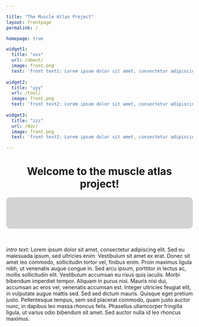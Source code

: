 ```yaml
---

title: "The Muscle Atlas Project"
layout: frontpage
permalink: /

homepage: true

widget1:
  title: "xxx"
  url: /about/
  image: front.png
  text: 'front text1: Lorem ipsum dolor sit amet, consectetur adipiscing elit. Sed eu malesuada ipsum, sed ultricies enim. Vestibulum sit amet ex erat. Donec sit amet leo commodo, sollicitudin tortor vel, finibus enim.'
  
widget2:
  title: "yyy"
  url: /tool/
  image: front.png
  text: 'front text2: Lorem ipsum dolor sit amet, consectetur adipiscing elit. Sed eu malesuada ipsum, sed ultricies enim. Vestibulum sit amet ex erat. Donec sit amet leo commodo, sollicitudin tortor vel, finibus enim.'
  
widget3:
  title: "zzz"
  url: /doc/
  image: front.png
  text: 'front text2: Lorem ipsum dolor sit amet, consectetur adipiscing elit. Sed eu malesuada ipsum, sed ultricies enim. Vestibulum sit amet ex erat. Donec sit amet leo commodo, sollicitudin tortor vel, finibus enim.'

---
```


<div align="center" ><h1>Welcome to the muscle atlas project!</h1></div>

<div class="t60" align="center" style="background-color: #D3D3D3; border-radius: 10px;">
<br>
<br><br>
<br><br>
</div>
<br><br>

*intro text:* Lorem ipsum dolor sit amet, consectetur adipiscing elit. Sed eu malesuada ipsum, sed ultricies enim. Vestibulum 
sit amet ex erat. Donec sit amet leo commodo, sollicitudin tortor vel, finibus enim. Proin maximus ligula nibh, ut venenatis 
augue congue in. Sed arcu ipsum, porttitor in lectus ac, mollis sollicitudin elit. Vestibulum accumsan eu risus quis iaculis. 
Morbi bibendum imperdiet tempor. Aliquam in purus nisi. Mauris nisi dui, accumsan ac eros vel, venenatis accumsan est. Integer 
ultricies feugiat elit, in vulputate augue mattis sed. Sed sed dictum mauris. Quisque eget pretium justo. Pellentesque tempus, 
sem sed placerat commodo, quam justo auctor nunc, in dapibus leo massa rhoncus felis. Phasellus ullamcorper fringilla ligula, 
ut varius odio bibendum sit amet. Sed auctor nulla id leo rhoncus maximus.